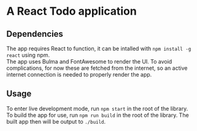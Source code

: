 # A React Todo application

## Dependencies
The app requires React to function, it can be intalled with `npm install -g react` using npm.<br />
The app uses Bulma and FontAwesome to render the UI. To avoid complications, for now these are fetched from the internet, so an active internet connection is needed to properly render the app.

## Usage
To enter live development mode, run `npm start` in the root of the library.<br />
To build the app for use, run `npm run build` in the root of the library. The built app then will be output to `./build`.
